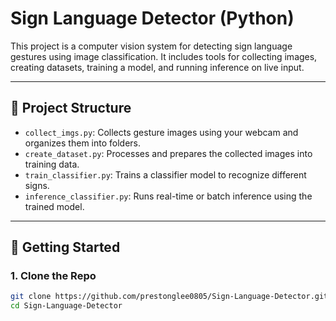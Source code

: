 # Sign Language Detector (Python)

This project is a computer vision system for detecting sign language gestures using image classification. It includes tools for collecting images, creating datasets, training a model, and running inference on live input.

---

## 📁 Project Structure

- `collect_imgs.py`: Collects gesture images using your webcam and organizes them into folders.
- `create_dataset.py`: Processes and prepares the collected images into training data.
- `train_classifier.py`: Trains a classifier model to recognize different signs.
- `inference_classifier.py`: Runs real-time or batch inference using the trained model.

---

## 🚀 Getting Started

### 1. Clone the Repo

```bash
git clone https://github.com/prestonglee0805/Sign-Language-Detector.git
cd Sign-Language-Detector
